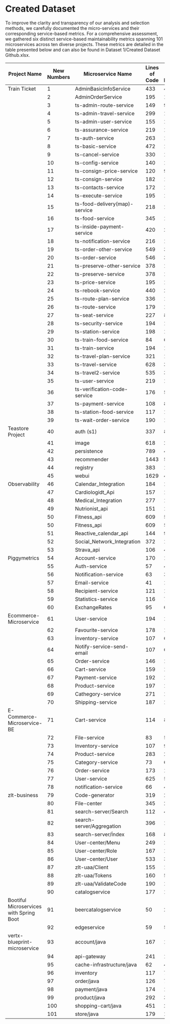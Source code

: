 # Created Dataset 

To improve the clarity and transparency of our analysis and selection methods, we carefully documented the micro-services and their corresponding service-based metrics. For a comprehensive assessment, we gathered six distinct service-based maintainability metrics spanning 101 microservices across ten diverse projects. These metrics are detailed in the table presented below and can also be found in Dataset 1/Created Dataset Github.xlsx.

| Project Name              | New Numbers | Microservice Name            | Lines of Code | Number of Methods | Average Complexity | Granularity NoC/MS | Service Call Ratio | Class Dependecy | Label |
|---------------------------|-------------|------------------------------|---------------|-------------------|--------------------|--------------------|--------------------|-----------------|-------|
| Train Ticket              | 1           | AdminBasicInfoService        | 433           | 42                | 2.0000             | 0.1282             | 0.5641             | 20              | M     |
|                           | 2           | AdminOrderService            | 195           | 10                | 2.5000             | 0.1026             | 0.1538             | 4               | H     |
|                           | 3           | ts-admin-route-service       | 149           | 9                 | 2.3333             | 0.1026             | 0.1282             | 3               | H     |
|                           | 4           | ts-admin-travel-service      | 299           | 14                | 3.1667             | 0.1026             | 0.1538             | 4               | H     |
|                           | 5           | ts-admin-user-service        | 155           | 10                | 2.2000             | 0.1282             | 0.0769             | 4               | H     |
|                           | 6           | ts-assurance-service         | 219           | 17                | 2.8409             | 0.2051             | 0.2308             | 8               | M     |
|                           | 7           | ts-auth-service              | 263           | 13                | 2.2750             | 0.4359             | 0.1538             | 4               | M     |
|                           | 8           | ts-basic-service             | 472           | 16                | 4.0800             | 0.1026             | 0.1282             | 3               | M     |
|                           | 9           | ts-cancel-service            | 330           | 15                | 4.0870             | 0.1795             | 0.1026             | 2               | L     |
|                           | 10          | ts-config-service            | 140           | 11                | 2.5769             | 0.1538             | 0.1795             | 5               | H     |
|                           | 11          | ts-consign-price-service     | 120           | 9                 | 2.2857             | 0.1538             | 0.1538             | 4               | H     |
|                           | 12          | ts-consign-service           | 182           | 12                | 2.4286             | 0.2308             | 0.1795             | 8               | H     |
|                           | 13          | ts-contacts-service          | 172           | 15                | 2.6154             | 0.1538             | 0.2308             | 7               | H     |
|                           | 14          | ts-execute-service           | 195           | 10                | 3.5556             | 0.1026             | 0.1026             | 2               | M     |
|                           | 15          | ts-food-delivery(map)-service| 218           | 18                | 2.7429             | 0.2564             | 0.2564             | 8               | L     |
|                           | 16          | ts-food-service              | 345           | 17                | 3.2432             | 0.2308             | 0.2564             | 7               | L     |
|                           | 17          | ts-inside-payment-service    | 420           | 24                | 3.1525             | 0.3590             | 0.2564             | 8               | M     |
|                           | 18          | ts-notification-service      | 216           | 12                | 2.3889             | 0.3077             | 0.2051             | 9               | H     |
|                           | 19          | ts-order-other-service       | 549           | 37                | 3.2237             | 0.2051             | 0.4359             | 16              | M     |
|                           | 20          | ts-order-service             | 546           | 37                | 3.1341             | 0.2051             | 0.4359             | 16              | M     |
|                           | 21          | ts-preserve-other-service    | 378           | 15                | 3.1667             | 0.1538             | 0.0769             | 1               | L     |
|                           | 22          | ts-preserve-service          | 378           | 15                | 3.1667             | 0.1538             | 0.0769             | 1               | L     |
|                           | 23          | ts-price-service             | 195           | 14                | 2.7500             | 0.1538             | 0.2051             | 7               | H     |
|                           | 24          | ts-rebook-service            | 440           | 20                | 4.4286             | 0.1282             | 0.1026             | 2               | L     |
|                           | 25          | ts-route-plan-service        | 336           | 12                | 3.6667             | 0.1026             | 0.1282             | 3               | H     |
|                           | 26          | ts-route-service             | 179           | 13                | 2.7742             | 0.1795             | 0.2051             | 6               | H     |
|                           | 27          | ts-seat-service              | 227           | 8                 | 3.0000             | 0.1026             | 0.1026             | 2               | M     |
|                           | 28          | ts-security-service          | 194           | 14                | 2.4333             | 0.1538             | 0.1795             | 5               | H     |
|                           | 29          | ts-station-service           | 198           | 18                | 2.6923             | 0.1538             | 0.2564             | 9               | H     |
|                           | 30          | ts-train-food-service        | 84            | 6                 | 2.8571             | 0.1538             | 0.1026             | 2               | H     |               
|                           | 31          | ts-train-service             | 194           | 15                | 3.0882             | 0.1538             | 0.2308             | 7               | H     |
|                           | 32          | ts-travel-plan-service       | 321           | 17                | 2.5357             | 0.1795             | 0.1538             | 4               | H     |
|                           | 33          | ts-travel-service            | 628           | 35                | 3.3390             | 0.2564             | 0.3590             | 12              | M     |
|                           | 34          | ts-travel2-service           | 535           | 32                | 3.2909             | 0.2308             | 0.3333             | 11              | M     |
|                           | 35          | ts-user-service              | 219           | 16                | 2.4722             | 0.2051             | 0.1538             | 6               | M     |
|                           | 36          | ts-verification-code-service | 176           | 5                 | 2.9375             | 0.1282             | 0.0769             | 2               | L     |
|                           | 37          | ts-payment-service           | 108           | 8                 | 2.3478             | 0.1795             | 0.1282             | 3               | M     |
|                           | 38          | ts-station-food-service      | 117           | 10                | 2.9286             | 0.1538             | 0.1538             | 4               | M     |
|                           | 39          | ts-wait-order-service        | 190           | 13                | 2.8182             | 0.1795             | 0.1282             | 3               | M     |
| Teastore Project          | 40          | auth (s1)                    | 337           | 8                 | 5.8750             | 0.5000             | 0.5000             | 0               | M     |
|                           | 41          | image                        | 618           | 28                | 2.7500             | 0.5000             | 0.0000             | 7               | L     |
|                           | 42          | persistence                  | 789           | 41                | 3.2927             | 1.3333             | 0.6667             | 40              | L     |
|                           | 43          | recommender                  | 1443          | 57                | 4.0526             | 2.3333             | 0.5000             | 55              | L     |
|                           | 44          | registry                     | 383           | 16                | 2.2000             | 0.8333             | 0.5000             | 10              | H     |
|                           | 45          | webui                        | 1629          | 41                | 4.4634             | 2.8333             | 0.0000             | 128             | M     |
| Observability             | 46          | Calendar_Integration         | 184           | 11                | 2.0000             | 0.5000             | 0.1250             | 15              | H     |
|                           | 47          | Cardiologidt_Api             | 157           | 12                | 2.6667             | 0.5000             | 0.2500             | 4               | M     |
|                           | 48          | Medical_Integration          | 277           | 13                | 2.0000             | 0.7500             | 0.1250             | 46              | H     |
|                           | 49          | Nutrionist_api               | 151           | 11                | 2.7273             | 0.5000             | 0.1250             | 4               | M     |
|                           | 50          | Fitness_api                  | 609           | 54                | 2.2222             | 1.6250             | 0.5000             | 64               | H     |
|                           | 50          | Fitness_api                  | 609           | 54                | 2.2222             | 1.6250             | 0.5000             | 64              | H     |
|                           | 51          | Reactive_calendar_api        | 144           | 9                 | 2.4444             | 0.3750             | 0.0000             | 4               | L     |
|                           | 52          | Social_Network_Integration   | 372           | 19                | 2.1053             | 1.3750             | 0.1250             | 60              | H     |
|                           | 53          | Strava_api                   | 106           | 4                 | 2.7500             | 0.2500             | 0.1250             | 2               | H     |
| Piggymetrics              | 54          | Account-service              | 170           | 13                | 2.0000             | 0.4286             | 1.0000             | 14              | M     |
|                           | 55          | Auth-service                 | 57            | 4                 | 2.0000             | 0.2857             | 0.5000             | 2               | H     |
|                           | 56          | Notification-service         | 63            | 3                 | 3.3333             | 0.1429             | 0.1667             | 1               | M     |
|                           | 57          | Email-service                | 41            | 1                 | 2.0000             | 0.1429             | 0.0000             | 0               | H     |
|                           | 58          | Recipient-service            | 121           | 10                | 2.0000             | 0.2857             | 0.5000             | 7               | M     |
|                           | 59          | Statistics-service           | 116           | 7                 | 2.0000             | 0.2857             | 0.5000             | 3               | M     |
|                           | 60          | ExchangeRates                | 95            | 6                 | 2.0000             | 0.2857             | 0.1667             | 7               | M     |
| Ecommerce-Microservice    | 61          | User-service                 | 194           | 12                | 2.5000             | 0.2727             | 1.4000             | 23              | M     |
|                           | 62          | Favourite-service            | 178           | 14                | 2.0000             | 0.2727             | 0.5000             | 19              | H     |
|                           | 63          | İnventory-service            | 107           | 6                 | 2.6667             | 0.1818             | 0.2000             | 2               | M     |
|                           | 64          | Notify-service-send-email    | 107           | 6                 | 4.0000             | 0.1818             | 0.4000             | 3               | M     |
|                           | 65          | Order-service                | 146           | 14                | 2.0000             | 0.1818             | 0.4000             | 22              | M     |
|                           | 66          | Cart-service                 | 159           | 14                | 2.0000             | 0.1818             | 0.4000             | 22              | M     |
|                           | 67          | Payment-service              | 192           | 14                | 2.0000             | 0.1818             | 0.4000             | 20              | M     |
|                           | 68          | Product-service              | 197           | 14                | 2.1429             | 0.1818             | 0.4000             | 23              | H     |
|                           | 69          | Cathegory-service            | 271           | 18                | 2.5000             | 0.1818             | 0.6000             | 30              | H     |
|                           | 70          | Shipping-service             | 187           | 14                | 2.2857             | 0.1818             | 0.5000             | 20              | H     |
| E-Commerce-Microservice-BE| 71          | Cart-service                 | 114           | 8                 | 2.5000             | 0.3333             | 0.1429             | 4               | H     |
|                           | 72          | File-service                 | 83            | 5                 | 3.6000             | 0.2222             | 0.5714             | 2               | H     |
|                           | 73          | Inventory-service            | 107           | 9                 | 2.0000             | 0.4444             | 0.2857             | 6               | H     |
|                           | 74          | Product-service              | 283           | 21                | 2.0952             | 0.3333             | 1.0000             | 11              | M     |
|                           | 75          | Category-service             | 73            | 6                 | 2.0000             | 0.3333             | 0.1429             | 3               | M     |
|                           | 76          | Order-service                | 173           | 11                | 2.0000             | 0.5556             | 0.2857             | 7               | H     |
|                           | 77          | User-service                 | 625           | 57                | 2.3571             | 1.5556             | 2.2857             | 14              | M     |
|                           | 78          | notification-service         | 66            | 4                 | 2.5000             | 0.2222             | 0.0000             | 1               | H     |
| zlt-business              | 79          | Code-generator               | 319           | 20                | 3.0500             | 0.2727             | 0.3000             | 18              | H     |
|                           | 80          | File-center                  | 345           | 27                | 2.4074             | 0.5455             | 0.3000             | 37              | H     |
|                           | 81          | search-server/Search         | 112           | 4                 | 2.0000             | 0.2727             | 0.2000             | 2               | M     |
|                           | 82          | search-server/Aggregation    | 396           | 13                | 2.5385             | 0.2727             | 0.2000             | 2               | L     |
|                           | 83          | search-server/İndex          | 168           | 8                 | 2.2500             | 0.1818             | 0.5000             | 4               | M     |
|                           | 84          | User-center/Menu             | 249           | 15                | 2.8667             | 0.1818             | 0.9000             | 8               | M     |
|                           | 85          | User-center/Role             | 167           | 11                | 2.5455             | 0.1818             | 0.4000             | 8               | M     |
|                           | 86          | User-center/User             | 533           | 37                | 2.2432             | 0.1818             | 1.9000             | 24              | L     |
|                           | 87          | zlt-uaa/Client               | 155           | 14                | 2.1429             | 0.1818             | 0.6000             | 8               | M     |
|                           | 88          | zlt-uaa/Tokens               | 160           | 5                 | 4.0000             | 0.1818             | 0.3000             | 2               | M     |
|                           | 89          | zlt-uaa/ValidateCode         | 190           | 13                | 2.1538             | 0.1818             | 0.2000             | 6               | M     |
|                           | 90          | catalogservice               | 177           | 11                | 2.4545             | 1.0000             | 1.6667             | 5               | M     |
| Bootiful Microservices with Spring Boot | 91 | beercatalogservice        | 50            | 2                 | 2.0000             | 1.5000             | 0.0000             | 0               | H     |
|                           | 92          | edgeservice                  | 59            | 5                 | 2.0000             | 1.5000             | 1.0000             | 0               | H     |
| vertx-blueprint-microservice | 93       | account/java                | 167           | 14                | 2.0000             | 0.2222             | 0.1111             | 4               | M     |
|                           | 94          | api-gateway                  | 241           | 13                | 3.2308             | 0.1111             | 0.0000             | 0               | M     |
|                           | 95          | cache-infrastructure/java   | 62            | 4                 | 4.0000             | 0.1111             | 0.4444             | 0               | H     |
|                           | 96          | inventory                    | 117           | 7                 | 3.7143             | 0.2222             | 0.2222             | 3               | H     |
|                           | 97          | order/java                   | 126           | 7                 | 2.5714             | 0.2222             | 0.4444             | 2               | M     |
|                           | 98          | payment/java                 | 174           | 15                | 2.6667             | 0.2222             | 0.0000             | 4               | M     |
|                           | 99          | product/java                 | 292           | 33                | 2.1818             | 0.3333             | 0.1111             | 14              | M     |
|                           | 100         | shopping-cart/java           | 451           | 28                | 2.7500             | 0.4444             | 0.5556             | 14              | M     |
|                           | 101         | store/java                   | 179           | 17                | 2.5882             | 0.3333             | 0.3333             | 9               | M     |

